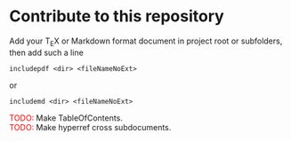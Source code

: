 # Contribute to this repository

Add your T<sub>E</sub>X or Markdown format document in project root or subfolders, then add such a line

    includepdf <dir> <fileNameNoExt>

or

    includemd <dir> <fileNameNoExt>

<span style="color: red">TODO:</span> Make TableOfContents.  
<span style="color: red">TODO:</span> Make hyperref cross subdocuments.

